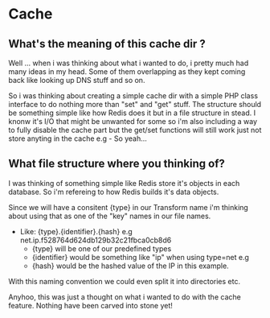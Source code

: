 # Cache

## What's the meaning of this cache dir ?
Well ... when i was thinking about what i wanted to do, i pretty much had many ideas in my head. Some of them overlapping as they kept coming back like looking up DNS stuff and so on.

So i was thinking about creating a simple cache dir with a simple PHP class interface to do nothing more than "set" and "get" stuff. The structure should be something simple like how Redis does it but in a file structure in stead. I knonw it's I/O that might be unwanted for some so i'm also including a way to fully disable the cache part but the get/set functions will still work just not store anyting in the cache e.g - So yeah...

## What file structure where you thinking of?
I was thinking of something simple like Redis store it's objects in each database.
So i'm refereing to how Redis builds it's data objects.

Since we will have a consitent {type} in our Transform name i'm thinking about using that as one of the "key" names in our file names. 
  * Like: {type}.{identifier}.{hash} e.g net.ip.f528764d624db129b32c21fbca0cb8d6
    * {type} will be one of our predefined types
    * {identifier} would be something like "ip" when using type=net e.g
    * {hash} would be the hashed value of the IP in this example.
    
  With this naming convention we could even split it into directories etc.
  
  Anyhoo, this was just a thought on what i wanted to do with the cache feature.
  Nothing have been carved into stone yet!
